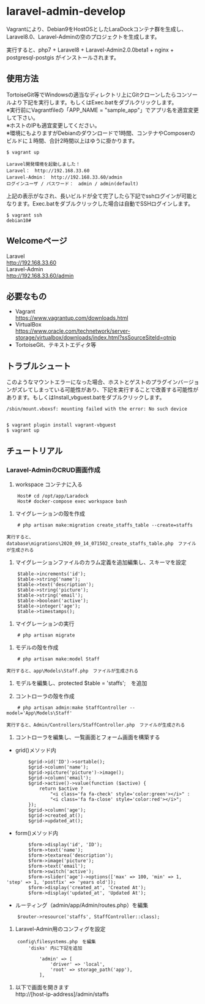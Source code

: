 # laravel-admin-develop  
Vagrantにより、Debian9をHostOSとしたLaraDockコンテナ群を生成し、Laravel8.0、Laravel-Adminの空のプロジェクトを生成します。  
  
実行すると、php7 + Laravel8 + Laravel-Admin2.0.0beta1 + nginx + postgresql-postgis がインストールされます。


## 使用方法
TortoiseGit等でWindowsの適当なディレクトリ上にGitクローンしたらコンソールより下記を実行します。もしくはExec.batをダブルクリックします。  
※実行前にVagrantfileの「APP_NAME = "sample_app"」でアプリ名を適宜変更して下さい。  
※ホストのIPも適宜変更してください。  
※環境にもよりますがDebianのダウンロードで1時間、コンテナやComposerのビルドに１時間、合計2時間以上はゆうに掛かります。
```
$ vagrant up
```
```
Laravel開発環境を起動しました！  
Laravel：　http://192.168.33.60  
Laravel-Admin：　http://192.168.33.60/admin  
ログインユーザ / パスワード：　admin / admin(default)  

```
上記の表示がなされ、長いビルドが全て完了したら下記でsshログインが可能となります。Exec.batをダブルクリックした場合は自動でSSHログインします。
```
$ vagrant ssh
debian10# 
```
## Welcomeページ
Laravel  
http://192.168.33.60  
Laravel-Admin  
http://192.168.33.60/admin  

## 必要なもの
* Vagrant  
https://www.vagrantup.com/downloads.html
* VirtualBox  
https://www.oracle.com/technetwork/server-storage/virtualbox/downloads/index.html?ssSourceSiteId=otnjp
* TortoiseGit、テキストエディタ等

## トラブルシュート
このようなマウントエラーになった場合、ホストとゲストのプラグインバージョンがズレてしまっている可能性があり、下記を実行することで改善する可能性があります。もしくはInstall_vbguest.batをダブルクリックします。  

    /sbin/mount.vboxsf: mounting failed with the error: No such device


    $ vagrant plugin install vagrant-vbguest
    $ vagrant up
  


## チュートリアル
### Laravel-AdminのCRUD画面作成  
1. workspace コンテナに入る
```
	Host# cd /opt/app/Laradock
	Host# docker-compose exec workspace bash
```
1. マイグレーションの殻を作成
```
    # php artisan make:migration create_staffs_table --create=staffs
```    
    実行すると、database\migrations\2020_09_14_071502_create_staffs_table.php　ファイルが生成される

1. マイグレーションファイルのカラム定義を追加編集し、スキーマを設定
```
	$table->increments('id');
	$table->string('name');
	$table->text('description');
	$table->string('picture');
	$table->string('email');
	$table->boolean('active');
	$table->integer('age');
	$table->timestamps();
```

1. マイグレーションの実行
```
	# php artisan migrate
```

1. モデルの殻を作成
```
	# php artisan make:model Staff
```
    実行すると、app\Models\Staff.php　ファイルが生成される

1. モデルを編集し、protected $table = 'staffs';　を追加

1. コントローラの殻を作成
```
    # php artisan admin:make StaffController --model='App\Models\Staff'
```
    実行すると、Admin/Controllers/StaffController.php　ファイルが生成される

1. コントローラを編集し、一覧画面とフォーム画面を構築する

  * grid()メソッド内
```
	    $grid->id('ID')->sortable();
	    $grid->column('name');
	    $grid->picture('picture')->image();
	    $grid->column('email');
	    $grid->active()->value(function ($active) {
	        return $active ?
	            "<i class='fa fa-check' style='color:green'></i>" :
	            "<i class='fa fa-close' style='color:red'></i>";
	    });
	    $grid->column('age');
	    $grid->created_at();
	    $grid->updated_at();
```
  * form()メソッド内
```
        $form->display('id', 'ID');
        $form->text('name');
        $form->textarea('description');
        $form->image('picture');
        $form->text('email');
        $form->switch('active');
        $form->slider('age')->options(['max' => 100, 'min' => 1, 'step' => 1, 'postfix' => 'years old']);
        $form->display('created_at', 'Created At');
        $form->display('updated_at', 'Updated At');
```
  * ルーティング（admin/app/Admin/routes.php）を編集
```
    $router->resource('staffs', StaffController::class);
```
1. Laravel-Admin用のコンフィグを設定
```
	config\filesystems.php　を編集
	    'disks' 内に下記を追加
	
	        'admin' => [
	            'driver' => 'local',
	            'root' => storage_path('app'),
	        ],
```
1. 以下で画面を開きます  
	http://[host-ip-address]/admin/staffs
  
  

